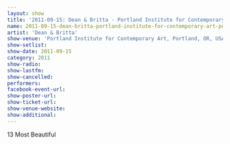 ```yaml
---
layout: show
title: '2011-09-15: Dean & Britta - Portland Institute for Contemporary Art, Portland, OR, USA'
name: 2011-09-15-dean-britta-portland-institute-for-contemporary-art-portland-or-usa
artist: 'Dean & Britta'
show-venue: 'Portland Institute for Contemporary Art, Portland, OR, USA'
show-setlist: 
show-date: 2011-09-15
category: 2011
show-radio: 
show-lastfm: 
show-cancelled: 
performers: 
facebook-event-url: 
show-poster-url: 
show-ticket-url: 
show-venue-website: 
show-additional: 
---
```


13 Most Beautiful